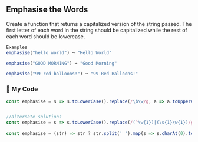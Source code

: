 ## Emphasise the Words

Create a function that returns a capitalized version of the string passed. The first letter of each word in the string should be capitalized while the rest of each word should be lowercase.
```js
Examples
emphasise("hello world") ➞ "Hello World"

emphasise("GOOD MORNING") ➞ "Good Morning"

emphasise("99 red balloons!") ➞ "99 Red Balloons!"
```
### :palm_tree: My Code
```js
const emphasise = s => s.toLowerCase().replace(/\b\w/g, a => a.toUpperCase());


//alternate solutions
const emphasise = s => s.toLowerCase().replace(/(^\w{1})|(\s{1}\w{1})/g, a => a.toUpperCase());
 
const emphasise = (str) => str ? str.split(' ').map(s => s.charAt(0).toUpperCase() + s.substring(1).toLowerCase()).join(' ') : "";
 
```
